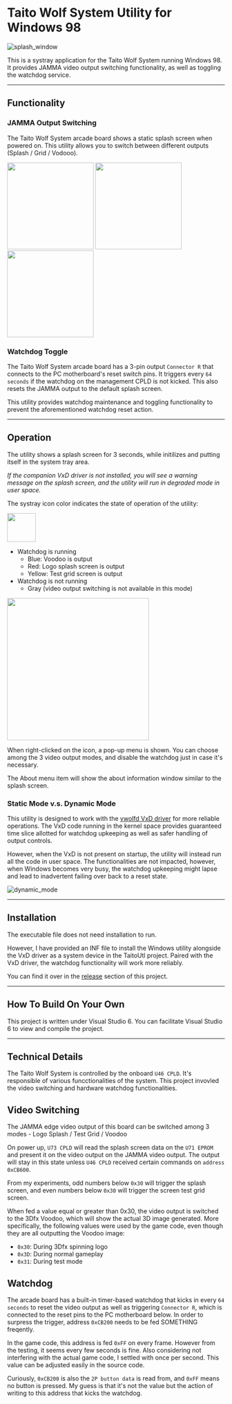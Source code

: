 # Taito Wolf System Utility for Windows 98

![splash_window](https://github.com/user-attachments/assets/6cced47d-8d85-4a3e-ac04-18ac62836c38)

This is a systray application for the Taito Wolf System running Windows 98. It provides JAMMA video output switching functionality, as well as toggling the watchdog service.

-------------

## Functionality

### JAMMA Output Switching

The Taito Wolf System arcade board shows a static splash screen when powered on. This utility allows you to switch between different outputs (Splash / Grid / Vodooo).

<img src="https://github.com/user-attachments/assets/9470de8f-db81-4654-a347-376991d9b0f6" height=200> <img src="https://github.com/user-attachments/assets/3076411a-73fb-42cc-aa6f-83fceb98d83d" height=200> <img src="https://github.com/user-attachments/assets/6c892f61-c78e-4eac-847c-d8a5d727b11a" height=200>

### Watchdog Toggle

The Taito Wolf System arcade board has a 3-pin output `Connector R` that connects to the PC motherboard's reset switch pins. It triggers every `64 seconds` if the watchdog on the management CPLD is not kicked. This also resets the JAMMA output to the default splash screen.

This utility provides watchdog maintenance and toggling functionality to prevent the aforementioned watchdog reset action.

-------------

## Operation

The utility shows a splash screen for 3 seconds, while initilizes and putting itself in the system tray area.

*If the companion VxD driver is not installed, you will see a warning message on the splash screen, and the utility will run in degraded mode in user space.*

The systray icon color indicates the state of operation of the utility:

<img src="https://github.com/user-attachments/assets/e156d52a-babc-4347-9fbf-3a99a0a6080f" height=66>

- Watchdog is running
  - Blue: Voodoo is output
  - Red: Logo splash screen is output
  - Yellow: Test grid screen is output
- Watchdog is not running
  - Gray (video output switching is not available in this mode)

<img src="https://github.com/user-attachments/assets/dbb62c5c-1e99-4c30-9fd0-5bea6f4f2528" height=328>

When right-clicked on the icon, a pop-up menu is shown. You can choose among the 3 video output modes, and disable the watchdog just in case it's necessary.

The About menu item will show the about information window similar to the splash screen.

### Static Mode v.s. Dynamic Mode

This utility is designed to work with the [vwolfd VxD driver](https://github.com/jeffqchen/vwolfd) for more reliable operations. The VxD code running in the kernel space provides guaranteed time slice allotted for watchdog upkeeping as well as safer handling of output controls.

However, when the VxD is not present on startup, the utility will instead run all the code in user space. The functionalities are not impacted, however, when Windows becomes very busy, the watchdog upkeeping might lapse and lead to inadvertent failing over back to a reset state.

![dynamic_mode](https://github.com/user-attachments/assets/407decf0-3570-4f5f-83b2-48a83af9bc35)

-------------

## Installation

The executable file does not need installation to run.

However, I have provided an INF file to install the Windows utility alongside the VxD driver as a system device in the TaitoUtl project. Paired with the VxD driver, the watchdog functionality will work more reliably.

You can find it over in the [release](https://github.com/jeffqchen/TaitoUtl/releases) section of this project.

-------------

## How To Build On Your Own

This project is written under Visual Studio 6. You can facilitate Visual Studio 6 to view and compile the project.

-------------

## Technical Details

The Taito Wolf System is controlled by the onboard `U46 CPLD`. It's responsible of various funcctionalities of the system. This project invovled the video switching and hardware watchdog functionalities.

## Video Switching

The JAMMA edge video output of this board can be switched among 3 modes - Logo Splash / Test Grid / Voodoo

On power up, `U73 CPLD` will read the splash screen data on the `U71 EPROM` and present it on the video output on the JAMMA video output. The output will stay in this state unless `U46 CPLD` received certain commands on `address 0xCB600`.

From my experiments, odd numbers below `0x30` will trigger the splash screen, and even numbers below `0x30` will trigger the screen test grid screen.

When fed a value equal or greater than 0x30, the video output is switched to the 3Dfx Voodoo, which will show the actual 3D image generated. More specifically, the following values were used by the game code, even though they are all outputting the Voodoo image:
- `0x30`: During 3Dfx spinning logo
- `0x3D`: During normal gameplay
- `0x31`: During test mode

## Watchdog

The arcade board has a built-in timer-based watchdog that kicks in every `64 seconds` to reset the video output as well as triggering `Connector R`, which is connected to the reset pins to the PC motherboard below. In order to surpress the trigger, address `0xCB200` needs to be fed SOMETHING freqently.

In the game code, this address is fed `0xFF` on every frame. However from the testing, it seems every few seconds is fine. Also considering not interfering with the actual game code, I settled with once per second. This value can be adjusted easily in the source code.

Curiously, `0xCB200` is also the `2P button data` is read from, and `0xFF` means no button is pressed. My guess is that it's not the value but the action of writing to this address that kicks the watchdog.
